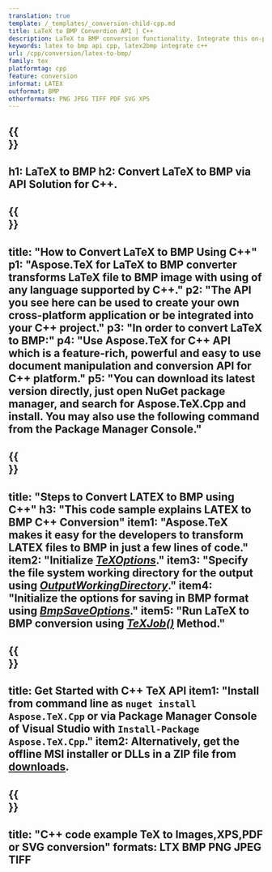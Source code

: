 ```yaml
---
translation: true
template: /_templates/_conversion-child-cpp.md
title: LaTeX to BMP Converdion API | C++ 
description: LaTeX to BMP conversion functionality. Integrate this on-premise C++ library into your project or use cross-platform applications to convert LaTeX to BMP.
keywords: latex to bmp api cpp, latex2bmp integrate c++
url: /cpp/conversion/latex-to-bmp/
family: tex
platformtag: cpp
feature: conversion
informat: LATEX
outformat: BMP
otherformats: PNG JPEG TIFF PDF SVG XPS
---
```


{{<section banner>}}
---
h1: LaTeX to BMP
h2: Convert LaTeX to BMP via API Solution for C++.
---

{{<section overview>}}
---
title: "How to Convert LaTeX to BMP Using C++"
p1: "Aspose.TeX for LaTeX to BMP converter transforms LaTeX file to BMP image with using of any language supported by C++."
p2: "The API you see here can be used to create your own cross-platform application or be integrated into your C++ project."
p3: "In order to convert LaTeX to BMP:"
p4: "Use Aspose.TeX for C++ API which is a feature-rich, powerful and easy to use document manipulation and conversion API for C++ platform."
p5: "You can download its latest version directly, just open NuGet package manager, and search for Aspose.TeX.Cpp and install. You may also use the following command from the Package Manager Console."
---

{{<section feature1>}}
---
title: "Steps to Convert LATEX to BMP using C++"
h3: "This code sample explains LATEX to BMP C++ Conversion"
item1: "Aspose.TeX makes it easy for the developers to transform LATEX files to BMP in just a few lines of code."
item2: "Initialize [*TeXOptions*](https://reference.aspose.com/tex/cpp/class/aspose.te_x.te_x_options)."
item3: "Specify the file system working directory for the output using [*OutputWorkingDirectory*](https://reference.aspose.com/tex/cpp/class/aspose.te_x.te_x_options#aa4f4ea6dab7db5ba1b40800495f16f63)."
item4: "Initialize the options for saving in BMP format using [*BmpSaveOptions*](https://reference.aspose.com/tex/cpp/class/aspose.te_x.presentation.image.bmp_save_options)."
item5: "Run LaTeX to BMP conversion using [*TeXJob()*](https://reference.aspose.com/tex/cpp/class/aspose.te_x.te_x_job) Method."
---

{{<section feature2>}}
---
title: Get Started with C++ TeX API
item1: "Install from command line as ```nuget install Aspose.TeX.Cpp``` or via Package Manager Console of Visual Studio with ```Install-Package Aspose.TeX.Cpp```."
item2: Alternatively, get the offline MSI installer or DLLs in a ZIP file from [downloads](https://releases.aspose.com/tex/cpp).
---

{{<section widget>}}
---
title: "C++ code example TeX to Images,XPS,PDF or SVG conversion"
formats: LTX BMP PNG JPEG TIFF
---


